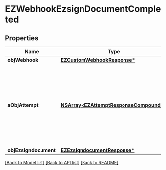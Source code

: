 # EZWebhookEzsignDocumentCompleted

## Properties
Name | Type | Description | Notes
------------ | ------------- | ------------- | -------------
**objWebhook** | [**EZCustomWebhookResponse***](EZCustomWebhookResponse.md) |  | 
**aObjAttempt** | [**NSArray&lt;EZAttemptResponseCompound&gt;***](EZAttemptResponseCompound.md) | An array containing details of previous attempts that were made to deliver the message. The array is empty if it&#39;s the first attempt. | 
**objEzsigndocument** | [**EZEzsigndocumentResponse***](EZEzsigndocumentResponse.md) |  | 

[[Back to Model list]](../README.md#documentation-for-models) [[Back to API list]](../README.md#documentation-for-api-endpoints) [[Back to README]](../README.md)


